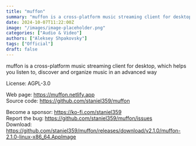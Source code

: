 ```yaml
---
title: "muffon"
summary: "muffon is a cross-platform music streaming client for desktop, which helps you listen to, discover and organize music in an advanced way"
date: 2024-10-07T11:22:00Z
image: "/images/image-placeholder.png"
categories: ["Audio & Video"]
authors: ["Aleksey Shpakovsky"]
tags: ["Official"]
draft: false
---
```


muffon is a cross-platform music streaming client for desktop, which helps you listen to, discover and organize music in an advanced way

License: AGPL-3.0

Web page: <https://muffon.netlify.app>  
Source code: <https://github.com/staniel359/muffon>

Become a sponsor: <https://ko-fi.com/staniel359>  
Report the bug: <https://github.com/staniel359/muffon/issues>  
Download: <https://github.com/staniel359/muffon/releases/download/v2.1.0/muffon-2.1.0-linux-x86_64.AppImage>
